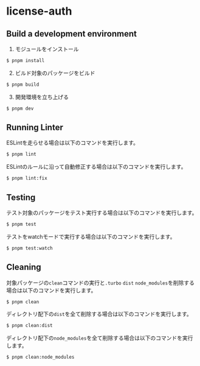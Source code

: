 # license-auth

## Build a development environment

1. モジュールをインストール

```bash
$ pnpm install
```

2. ビルド対象のパッケージをビルド

```bash
$ pnpm build
```

3. 開発環境を立ち上げる

```bash
$ pnpm dev
```

## Running Linter

ESLintを走らせる場合は以下のコマンドを実行します。

```bash
$ pnpm lint
```

ESLintのルールに沿って自動修正する場合は以下のコマンドを実行します。

```bash
$ pnpm lint:fix
```

## Testing

テスト対象のパッケージをテスト実行する場合は以下のコマンドを実行します。

```bash
$ pnpm test
```

テストをwatchモードで実行する場合は以下のコマンドを実行します。

```bash
$ pnpm test:watch
```

## Cleaning

対象パッケージの`clean`コマンドの実行と`.turbo` `dist` `node_modules`を削除する場合は以下のコマンドを実行します。

```bash
$ pnpm clean
```

ディレクトリ配下の`dist`を全て削除する場合は以下のコマンドを実行します。

```bash
$ pnpm clean:dist
```

ディレクトリ配下の`node_modules`を全て削除する場合は以下のコマンドを実行します。

```bash
$ pnpm clean:node_modules
```
